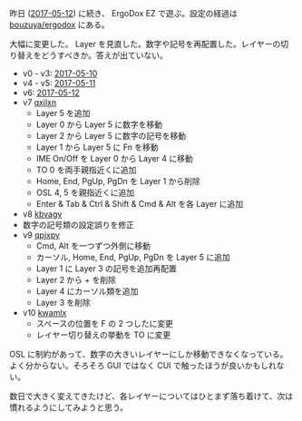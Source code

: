 昨日 ([2017-05-12][]) に続き、 ErgoDox EZ で遊ぶ。設定の経過は [bouzuya/ergodox][] にある。

大幅に変更した。 Layer を見直した。数字や記号を再配置した。レイヤーの切り替えをどうすべきか。答えが出ていない。

- v0 - v3: [2017-05-10][]
- v4 - v5: [2017-05-11][]
- v6: [2017-05-12][]
- v7 [qxjlxn](http://configure.ergodox-ez.com/keyboard_layouts/qxjlxn)
  - Layer 5 を追加
  - Layer 0 から Layer 5 に数字を移動
  - Layer 2 から Layer 5 に数字の記号を移動
  - Layer 1 から Layer 5 に Fn を移動
  - IME On/Off を Layer 0 から Layer 4 に移動
  - TO 0 を両手親指近くに追加
  - Home, End, PgUp, PgDn を Layer 1 から削除
  - OSL 4, 5 を親指近くに追加
  - Enter & Tab & Ctrl & Shift & Cmd & Alt を各 Layer に追加
- v8 [kbvagv](http://configure.ergodox-ez.com/keyboard_layouts/kbvagv)
 - 数字の記号類の設定誤りを修正
- v9 [qpjxpy](http://configure.ergodox-ez.com/keyboard_layouts/qpjxpy)
  - Cmd, Alt を一つずつ外側に移動
  - カーソル, Home, End, PgUp, PgDn を Layer 5 に追加
  - Layer 1 に Layer 3 の記号を追加再配置
  - Layer 2 から + を削除
  - Layer 4 にカーソル類を追加
  - Layer 3 を削除
- v10 [kwamlx](http://configure.ergodox-ez.com/keyboard_layouts/kwamlx)
  - スペースの位置を F の 2 つしたに変更
  - レイヤー切り替えの挙動を TO に変更

OSL に制約があって、数字の大きいレイヤーにしか移動できなくなっている。よく分からない。そろそろ GUI ではなく CUI で触ったほうが良いかもしれない。

数日で大きく変えてきたけど、各レイヤーについてはひとまず落ち着けて、次は慣れるようにしてみようと思う。

[2017-05-10]: https://blog.bouzuya.net/2017/05/10/
[2017-05-11]: https://blog.bouzuya.net/2017/05/11/
[2017-05-12]: https://blog.bouzuya.net/2017/05/12/
[bouzuya/ergodox]: https://github.com/bouzuya/ergodox
